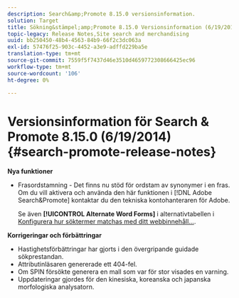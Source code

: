 ```yaml
---
description: Search&amp;Promote 8.15.0 versionsinformation.
solution: Target
title: Sökning&stämpel;amp;Promote 8.15.0 Versionsinformation (6/19/2014)
topic-legacy: Release Notes,Site search and merchandising
uuid: bb250450-48b4-4563-84b9-66f2c3dc063a
exl-id: 57476f25-903c-4452-a3e9-adffd229ba5e
translation-type: tm+mt
source-git-commit: 7559f5f7437d46e3510d4659772308666425ec96
workflow-type: tm+mt
source-wordcount: '106'
ht-degree: 0%

---
```


# Versionsinformation för Search &amp; Promote 8.15.0 (6/19/2014){#search-promote-release-notes}

**Nya funktioner**

* Frasordstamning - Det finns nu stöd för ordstam av synonymer i en fras.  Om du vill aktivera och använda den här funktionen i [!DNL Adobe Search&Promote] kontaktar du den tekniska kontohanteraren för Adobe.

   Se även **[!UICONTROL Alternate Word Forms]** i alternativtabellen i [Konfigurera hur söktermer matchas med ditt webbinnehåll...](../c-about-linguistics-menu/c-about-words-and-language.md#task_351A9144A51F4B41923BDBACDEF3B616).

**Korrigeringar och förbättringar**

* Hastighetsförbättringar har gjorts i den övergripande guidade sökprestandan.
* Attributinläsaren genererade ett 404-fel.
* Om SPIN försökte generera en mall som var för stor visades en varning.
* Uppdateringar gjordes för den kinesiska, koreanska och japanska morfologiska analysatorn.
